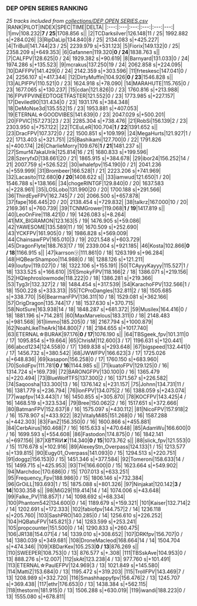 ### DEP OPEN SERIES RANKING
*25 tracks included from [collections/DEP OPEN SERIES.csv](/collections/DEP%20OPEN%20SERIES.csv)*
|RANK|PILOT|INDEX|SPEC|TIME|DELTA|
|:---:|:---|:---:|:---:|:---:|---:|
|1|mv|108.232|**7 / 25**|1708.856 s||
|2|TCDarksilver|126.148|11 / 25| 1992.882 s|+284.026|
|3|RipDaLip|134.840|8 / 25| 2134.083 s|+425.227|
|4|TriBull|141.744|23 / 25| 2239.979 s|+531.123|
|5|Fiorix|149.132|0 / 25| 2358.209 s|+649.353|
|6|Gafannen|119.320|**0 / 24**|1838.763 s||
|7|CALFPV|128.625|0 / 24| 1929.382 s|+90.619|
|8|Barnyard|131.033|0 / 24| 1974.286 s|+135.523|
|9|mcrakus|137.250|19 / 24| 2062.858 s|+224.095|
|10|DAFFPV|141.429|0 / 24| 2142.359 s|+303.596|
|11|frteskesc|147.041|0 / 24| 2256.107 s|+417.344|
|12|DirtyMuffin|104.926|**0 / 23**|1546.828 s||
|13|ALPIFPV|110.521|0 / 23| 1624.918 s|+78.090|
|14|MARAHUTE|115.765|0 / 23| 1677.065 s|+130.237|
|15|cdan|121.826|0 / 23| 1760.816 s|+213.988|
|16|FPVFPVINEEDTOGETFASTER|121.552|0 / 23| 1773.985 s|+227.157|
|17|Deviled90|131.434|0 / 23| 1931.176 s|+384.348|
|18|DeMoNse3d|135.552|15 / 23| 1953.881 s|+407.053|
|19|ETERNAL☆GOODVIBES|141.639|0 / 23| 2047.029 s|+500.201|
|20|FPVlC|157.273|23 / 23| 2285.304 s|+738.476|
|21|RobSi|156.139|2 / 23| 2303.950 s|+757.122|
|22|TCEuLeR|100.704|**1 / 22**|1391.652 s||
|23|DracFPV|107.372|0 / 22| 1500.851 s|+109.199|
|24|MegaHurts|121.927|1 / 22| 1713.403 s|+321.751|
|25|Bashikami|127.700|0 / 22| 1791.826 s|+400.174|
|26|CharlieMorry|109.676|**1 / 21**|1481.237 s||
|27|Smurf47akaUlrik|125.814|16 / 21| 1680.833 s|+199.596|
|28|SzeryfxD|138.661|20 / 21| 1865.915 s|+384.678|
|29|ibor24|156.252|14 / 21| 2007.759 s|+526.522|
|30|whalefpv|154.190|0 / 21| 2041.236 s|+559.999|
|31|Brombeer|166.528|1 / 21| 2223.206 s|+741.969|
|32|Lacasito|112.680|**0 / 20**|1408.622 s||
|33|iamwud|121.650|1 / 20| 1546.788 s|+138.166|
|34|chogeRINTGF|129.840|0 / 20| 1637.583 s|+228.961|
|35|LOSLobo|131.990|20 / 20| 1700.188 s|+291.566|
|36|ThirdEyeFPV|162.745|7 / 20| 2066.500 s|+657.878|
|37|fape|166.445|20 / 20| 2138.454 s|+729.832|
|38|talkrz|167.000|10 / 20| 2169.361 s|+760.739|
|39|TCNMGrower|119.068|**1 / 19**|1417.819 s||
|40|LeoOnFire|118.421|0 / 19| 1426.083 s|+8.264|
|41|MX_BIGRAMON|123.163|5 / 19| 1476.905 s|+59.086|
|42|YAWESOME|135.589|11 / 19| 1670.509 s|+252.690|
|43|YCKFPV|161.905|0 / 19| 1986.828 s|+569.009|
|44|ChainsawFPV|165.010|3 / 19| 2021.548 s|+603.729|
|45|DragonFlyte|188.763|17 / 19| 2339.004 s|+921.185|
|46|Kosta|102.866|**0 / 18**|1166.915 s||
|47|karrson㋡|111.861|0 / 18| 1263.199 s|+96.284|
|48|HQBearShampoo|114.988|0 / 18| 1288.126 s|+121.211|
|49|loufpv|119.027|0 / 18| 1322.106 s|+155.191|
|50|TCAyyyKayyy|115.527|1 / 18| 1333.525 s|+166.610|
|51|SmokyFPV|118.166|2 / 18| 1386.071 s|+219.156|
|52|HQlephroslowmode|118.222|0 / 18| 1386.281 s|+219.366|
|53|Tyg3r|132.327|2 / 18| 1484.454 s|+317.539|
|54|KarachoFPV|132.566|1 / 18| 1500.228 s|+333.313|
|55|TCProDangles|132.811|2 / 18| 1505.685 s|+338.770|
|56|BearmanFPV|136.311|10 / 18| 1529.081 s|+362.166|
|57|OrigDragon|135.744|17 / 18| 1537.630 s|+370.715|
|58|NotSure|163.938|14 / 18| 1848.287 s|+681.372|
|59|Musilex|164.416|0 / 18| 1881.196 s|+714.281|
|60|MaxMarvelous|183.311|0 / 18| 2148.483 s|+981.568|
|61|limmo|185.205|0 / 18| 2167.794 s|+1000.879|
|62|NoahLikeTheArk|184.800|7 / 18| 2184.655 s|+1017.740|
|63|ETERNAL☆BURAK|97.176|**0 / 17**|1076.190 s||
|64|TBSgeek_fpv|101.311|0 / 17| 1095.854 s|+19.664|
|65|ChrisM|112.600|3 / 17| 1196.631 s|+120.441|
|66|abcd1234|124.558|0 / 17| 1369.838 s|+293.648|
|67|bigspeed|132.441|0 / 17| 1456.732 s|+380.542|
|68|JWWFPV|166.623|3 / 17| 1725.026 s|+648.836|
|69|kasapon|156.258|0 / 17| 1760.150 s|+683.960|
|70|SolidFpv|111.781|**0 / 16**|1144.985 s||
|71|kuatoFPV|129.125|0 / 16| 1314.724 s|+169.739|
|72|BARONGFPV|130.100|0 / 16| 1365.479 s|+220.494|
|73|BlueWolfTFS|137.300|2 / 16| 1371.567 s|+226.582|
|74|Saqoosha|133.300|13 / 16| 1376.142 s|+231.157|
|75|Johnn|134.731|11 / 16| 1381.779 s|+236.794|
|76|IonFPV|134.075|2 / 16| 1388.059 s|+243.074|
|77|wapfpv|143.443|1 / 16| 1450.855 s|+305.870|
|78|KOCFPV|143.425|4 / 16| 1468.519 s|+323.534|
|79|Bree|150.062|2 / 16| 1517.651 s|+372.666|
|80|BatmanFPV|152.637|8 / 16| 1575.097 s|+430.112|
|81|NicoFPV|157.918|2 / 16| 1578.907 s|+433.922|
|82|VitalyMi85|151.268|0 / 16| 1587.288 s|+442.303|
|83|FanZ|156.350|0 / 16| 1600.866 s|+455.881|
|84|CerbAirus|160.468|7 / 16| 1615.633 s|+470.648|
|85|AdamWu|166.600|0 / 16| 1699.593 s|+554.608|
|86|Fastodon|174.875|0 / 16| 1842.141 s|+697.156|
|87|XB₸ЯIИ✘|114.340|**0 / 15**|1073.762 s||
|88|slick_fpv|121.553|0 / 15| 1176.678 s|+102.916|
|89|AlexeyStn_Overpass|124.133|1 / 15| 1213.577 s|+139.815|
|90|Eugy01_Overpass|141.093|0 / 15| 1294.513 s|+220.751|
|91|doggz|156.153|0 / 15| 1451.346 s|+377.584|
|92|Tomeroni|158.633|14 / 15| 1499.715 s|+425.953|
|93|TH|166.600|0 / 15| 1623.664 s|+549.902|
|94|Marchdoc|170.686|0 / 15| 1707.013 s|+633.251|
|95|Frequency_Fpv|188.986|0 / 15| 1806.146 s|+732.384|
|96|GrOiLL|193.693|1 / 15| 1875.088 s|+801.326|
|97|Ninjakat|120.142|**3 / 14**|1030.358 s||
|98|MiG29|119.414|14 / 14| 1074.006 s|+43.648|
|99|Falke_PV|118.857|1 / 14| 1098.692 s|+68.334|
|100|Phantom542|134.600|0 / 14| 1189.679 s|+159.321|
|101|Kaiser|132.714|2 / 14| 1202.691 s|+172.333|
|102|fabiofpv|144.757|2 / 14| 1236.118 s|+205.760|
|103|SashPRO|140.285|0 / 14| 1256.610 s|+226.252|
|104|HQBatuFPV|145.821|3 / 14| 1283.599 s|+253.241|
|105|propcounter|151.500|0 / 14| 1290.833 s|+260.475|
|106|JR138|154.071|4 / 14| 1339.010 s|+308.652|
|107|DRKfpv|156.707|0 / 14| 1380.039 s|+349.681|
|108|DroneMacleod|168.664|14 / 14| 1504.704 s|+474.346|
|109|XBDarKex|105.253|**0 / 13**|876.269 s||
|110|SWEEPER|108.753|0 / 13| 876.577 s|+.308|
|111|TBSskAve|104.953|0 / 13| 888.276 s|+12.007|
|112|skAt|123.238|4 / 13| 977.760 s|+101.491|
|113|ETERNAL☆PaulEFPV|124.969|3 / 13| 1021.849 s|+145.580|
|114|MattiZ|153.684|0 / 13| 1195.472 s|+319.203|
|115|TrollFPV|143.469|7 / 13| 1208.989 s|+332.720|
|116|Smashhappyfpv|156.476|2 / 13| 1245.707 s|+369.438|
|117|ethr|176.653|0 / 13| 1438.384 s|+562.115|
|118|thestorm|181.915|0 / 13| 1506.288 s|+630.019|
|119|iwandi|188.223|0 / 13| 1555.080 s|+678.811|
